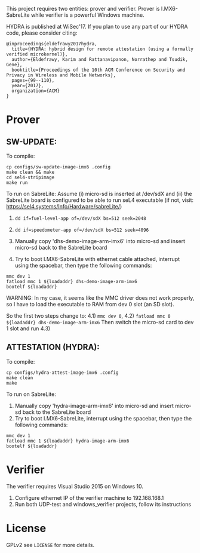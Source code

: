This project requires two entities: prover and verifier. Prover is I.MX6-SabreLite while verifier is a powerful Windows machine.

HYDRA is published at WiSec'17. If you plan to use any part of our HYDRA code, please consider citing:

```
@inproceedings{eldefrawy2017hydra,
  title={HYDRA: hybrid design for remote attestation (using a formally verified microkernel)},
  author={Eldefrawy, Karim and Rattanavipanon, Norrathep and Tsudik, Gene},
  booktitle={Proceedings of the 10th ACM Conference on Security and Privacy in Wireless and Mobile Networks},
  pages={99--110},
  year={2017},
  organization={ACM}
}
```

# Prover

## SW-UPDATE:

To compile:

```
cp configs/sw-update-image-imx6 .config
make clean && make
cd sel4-stripimage
make run
```

To run on SabreLite:
Assume (i) micro-sd is inserted at /dev/sdX and (ii) the SabreLite board is configured to be able to run seL4 executable (if not, visit: https://sel4.systems/Info/Hardware/sabreLite/)
1) `dd if=fuel-level-app of=/dev/sdX bs=512 seek=2048`

2) `dd if=speedometer-app of=/dev/sdX bs=512 seek=4096`

3) Manually copy 'dhs-demo-image-arm-imx6' into micro-sd and insert micro-sd back to the SabreLite board
4) Try to boot I.MX6-SabreLite with ethernet cable attached, interrupt using the spacebar, then type the following commands:

```
mmc dev 1
fatload mmc 1 ${loadaddr} dhs-demo-image-arm-imx6
bootelf ${loadaddr}
```

WARNING: In my case, it seems like the MMC driver does not work properly, so I have to load the executable to RAM from dev 0 slot (an SD slot).

So the first two steps change to: 4.1) `mmc dev 0`, 4.2) `fatload mmc 0 ${loadaddr} dhs-demo-image-arm-imx6`
Then switch the micro-sd card to dev 1 slot and run 4.3)



## ATTESTATION (HYDRA):

To compile:
```
cp configs/hydra-attest-image-imx6 .config
make clean
make
```

To run on SabreLite:
1) Manually copy 'hydra-image-arm-imx6' into micro-sd and insert micro-sd back to the SabreLite board
2) Try to boot I.MX6-SabreLite, interrupt using the spacebar, then type the following commands:

```
mmc dev 1
fatload mmc 1 ${loadaddr} hydra-image-arm-imx6
bootelf ${loadaddr}
```



# Verifier

The verifier requires Visual Studio 2015 on Windows 10.

1) Configure ethernet IP of the verifier machine to 192.168.168.1
2) Run both UDP-test and windows_verifier projects, follow its instructions

# License
GPLv2 see `LICENSE` for more details.
